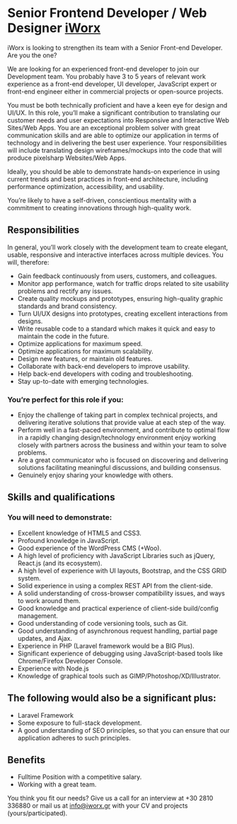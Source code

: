 Senior Frontend Developer / Web Designer [iWorx](https://www.iworx.gr)
==

iWorx is looking to strengthen its team with a Senior Front-end Developer. Are you the one?

We are looking for an experienced front-end developer to join our Development team. You probably have 3 to 5 years of relevant work experience as a front-end developer, UI developer, JavaScript expert or front-end engineer either in commercial projects or open-source projects.

You must be both technically proficient and have a keen eye for design and UI/UX. In this role, you’ll make a significant contribution to translating our customer needs and user expectations into Responsive and Interactive Web Sites/Web Apps. You are an exceptional problem solver with great communication skills and are able to optimize our application in terms of technology and in delivering the best user experience. Your responsibilities will include translating design wireframes/mockups into the code that will produce pixelsharp Websites/Web Apps.

Ideally, you should be able to demonstrate hands-on experience in using current trends and best practices in front-end architecture, including performance optimization, accessibility, and usability.

You’re likely to have a self-driven, conscientious mentality with a commitment to creating innovations through high-quality work.

## Responsibilities
In general, you’ll work closely with the development team to create elegant, usable, responsive and interactive interfaces across multiple devices. You will, therefore:

* Gain feedback continuously from users, customers, and colleagues.
* Monitor app performance, watch for traffic drops related to site usability problems and rectify any issues.
* Create quality mockups and prototypes, ensuring high-quality graphic standards and brand consistency. 
* Turn UI/UX designs into prototypes, creating excellent interactions from designs.
* Write reusable code to a standard which makes it quick and easy to maintain the code in the future.
* Optimize applications for maximum speed.
* Optimize applications for maximum scalability.
* Design new features, or maintain old features.
* Collaborate with back-end developers to improve usability.
* Help back-end developers with coding and troubleshooting.
* Stay up-to-date with emerging technologies.

### You’re perfect for this role if you: ###

* Enjoy the challenge of taking part in complex technical projects, and delivering iterative solutions that provide value at each step of the way.
* Perform well in a fast-paced environment, and contribute to optimal flow in a rapidly changing design/technology environment
enjoy working closely with partners across the business and within your team to solve problems.
* Are a great communicator who is focused on discovering and delivering solutions facilitating meaningful discussions, and building consensus.
* Genuinely enjoy sharing your knowledge with others.

## Skills and qualifications

### You will need to demonstrate:

* Excellent knowledge of HTML5 and CSS3.
* Profound knowledge in JavaScript.
* Good experience of the WordPress CMS (+Woo).
* A high level of proficiency with JavaScript Libraries such as jQuery, React.js (and its ecosystem).
* A high level of experience with UI layouts, Bootstrap, and the CSS GRID system.
* Solid experience in using a complex REST API from the client-side.
* A solid understanding of cross-browser compatibility issues, and ways to work around them.
* Good knowledge and practical experience of client-side build/config management.
* Good understanding of code versioning tools, such as Git.
* Good understanding of asynchronous request handling, partial page updates, and Ajax.
* Experience in PHP (Laravel framework would be a BIG Plus).
* Significant experience of debugging using JavaScript-based tools like Chrome/Firefox Developer Console.
* Experience with Node.js
* Knowledge of graphical tools such as GIMP/Photoshop/XD/Illustrator.

## The following would also be a significant plus:

* Laravel Framework
* Some exposure to full-stack development.
* A good understanding of SEO principles, so that you can ensure that our application adheres to such principles.

## Benefits 
* Fulltime Position with a competitive salary.
* Working with a great team.


You think you fit our needs? 
Give us a call for an interview at +30 2810 336880 or mail us at info@iworx.gr with your CV and projects (yours/participated). 
